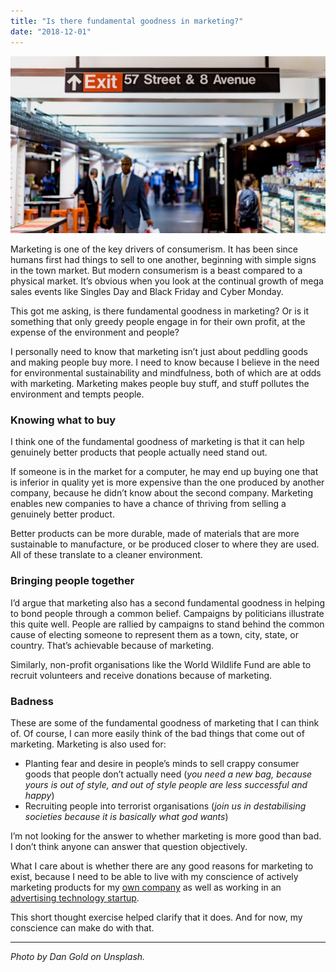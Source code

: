 ```yaml
---
title: "Is there fundamental goodness in marketing?"
date: "2018-12-01"
---
```


![Is there fundamental goodness in marketing](images/is-there-fundamental-goodness-in-marketing-1024x576.jpg)

Marketing is one of the key drivers of consumerism. It has been since humans first had things to sell to one another, beginning with simple signs in the town market. But modern consumerism is a beast compared to a physical market. It’s obvious when you look at the continual growth of mega sales events like Singles Day and Black Friday and Cyber Monday.

This got me asking, is there fundamental goodness in marketing? Or is it something that only greedy people engage in for their own profit, at the expense of the environment and people?

I personally need to know that marketing isn’t just about peddling goods and making people buy more. I need to know because I believe in the need for environmental sustainability and mindfulness, both of which are at odds with marketing. Marketing makes people buy stuff, and stuff pollutes the environment and tempts people.

### Knowing what to buy

I think one of the fundamental goodness of marketing is that it can help genuinely better products that people actually need stand out.

If someone is in the market for a computer, he may end up buying one that is inferior in quality yet is more expensive than the one produced by another company, because he didn’t know about the second company. Marketing enables new companies to have a chance of thriving from selling a genuinely better product.

Better products can be more durable, made of materials that are more sustainable to manufacture, or be produced closer to where they are used. All of these translate to a cleaner environment.

### Bringing people together

I’d argue that marketing also has a second fundamental goodness in helping to bond people through a common belief. Campaigns by politicians illustrate this quite well. People are rallied by campaigns to stand behind the common cause of electing someone to represent them as a town, city, state, or country. That’s achievable because of marketing.

Similarly, non-profit organisations like the World Wildlife Fund are able to recruit volunteers and receive donations because of marketing.

### Badness

These are some of the fundamental goodness of marketing that I can think of. Of course, I can more easily think of the bad things that come out of marketing. Marketing is also used for:

- Planting fear and desire in people’s minds to sell crappy consumer goods that people don’t actually need (_you need a new bag, because yours is out of style, and out of style people are less successful and happy_)
- Recruiting people into terrorist organisations (_join us in destabilising societies because it is basically what god wants_)

I’m not looking for the answer to whether marketing is more good than bad. I don’t think anyone can answer that question objectively.

What I care about is whether there are any good reasons for marketing to exist, because I need to be able to live with my conscience of actively marketing products for my [own company](https://angveilyu.com) as well as working in an [advertising technology startup](https://smartly.io).

This short thought exercise helped clarify that it does. And for now, my conscience can make do with that.

* * *

_Photo by Dan Gold on Unsplash._
